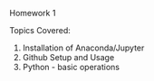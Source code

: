 Homework 1

Topics Covered:
1. Installation of Anaconda/Jupyter
2. Github Setup and Usage
3. Python - basic operations

